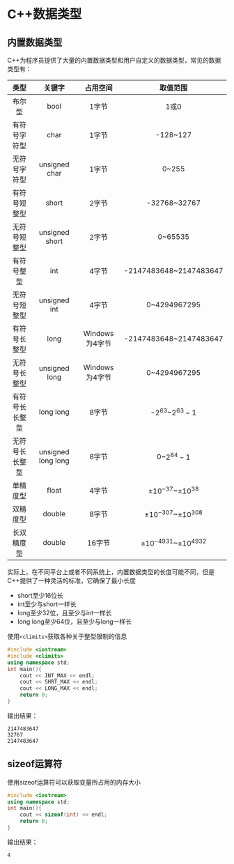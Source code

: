 # C++数据类型

## 内置数据类型

C++为程序员提供了大量的内置数据类型和用户自定义的数据类型，常见的数据类型有：

类型|关键字|占用空间|取值范围
:-:|:-:|:-:|:-:
布尔型|bool|1字节|1或0
有符号字符型|char|1字节|-128~127
无符号字符型|unsigned char|1字节|0~255
有符号短整型|short|2字节|-32768~32767
无符号短整型|unsigned short|2字节|0~65535
有符号整型|int|4字节|-2147483648~2147483647
无符号短整型|unsigned int|4字节|0~4294967295
有符号长整型|long|Windows为4字节|-2147483648~2147483647
无符号长整型|unsigned long|Windows为4字节|0~4294967295
有符号长长整型|long long|8字节|$-2^{63}$~$2^{63}-1$
无符号长长整型|unsigned long long|8字节|0~$2^{64}-1$
单精度型|float|4字节|$\pm10^{-37}$~$\pm10^{38}$
双精度型|double|8字节|$\pm10^{-307}$~$\pm10^{308}$
长双精度型|double|16字节|$\pm10^{-4931}$~$\pm10^{4932}$

实际上，在不同平台上或者不同系统上，内置数据类型的长度可能不同，但是C++提供了一种灵活的标准，它确保了最小长度
- short至少16位长
- int至少与short一样长
- long至少32位，且至少与int一样长
- long long至少64位，且至少与long一样长

使用`<climits>`获取各种关于整型限制的信息
```cpp
#include <iostream>
#include <climits>
using namespace std;
int main(){
    cout << INT_MAX << endl;
    cout << SHRT_MAX << endl;
    cout << LONG_MAX << endl;
    return 0;
}
```
输出结果：
```
2147483647
32767
2147483647
```
## sizeof运算符
使用sizeof运算符可以获取变量所占用的内存大小
```cpp
#include <iostream>
using namespace std;
int main(){
    cout << sizeof(int) << endl;
    return 0;
}
```
输出结果：
```
4
```
